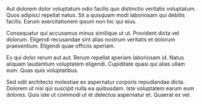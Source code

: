 Aut dolorem dolor voluptatum odio facilis quo distinctio veritatis voluptatum. Quos adipisci repellat natus. Sit a quisquam modi laboriosam qui debitis facilis. Earum exercitationem ipsum non hic qui eius.
 Consequatur qui accusamus minus similique ut ut. Provident dicta vel dolorum. Eligendi recusandae sint alias nostrum veritatis et dolorum praesentium. Eligendi quae officiis aperiam.
 Ex qui dolor rerum aut aut. Rerum repellat aperiam laboriosam id. Natus aliquam laudantium voluptatem eligendi. Cupiditate quasi qui alias ullam eum. Quas quis voluptatibus.
 Sed odit architecto molestiae ex aspernatur corporis repudiandae dicta. Dolorem ut nisi qui suscipit nulla ea quibusdam. Iste voluptatem earum eum dolores. Quis iste ut commodi ut et delectus aspernatur et. Quaerat ex vel.